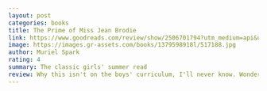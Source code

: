 ```yaml
---
layout: post
categories: books
title: The Prime of Miss Jean Brodie
link: https://www.goodreads.com/review/show/2506701794?utm_medium=api&utm_source=rss
image: https://images.gr-assets.com/books/1379598918l/517188.jpg
author: Muriel Spark
rating: 4
summary: The classic girls' summer read
review: Why this isn't on the boys' curriculum, I'll never know. Wonderful.
---
```



